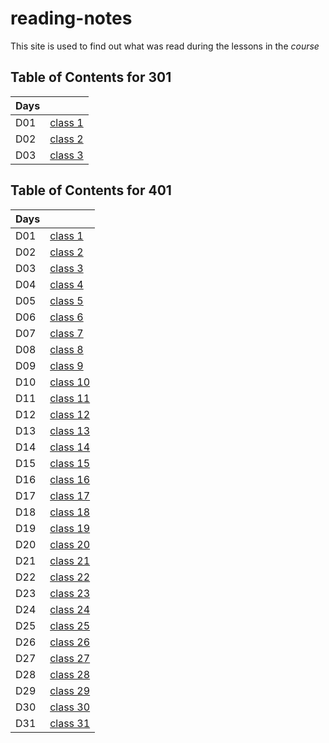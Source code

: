 # reading-notes

This site is used to find out what was read during the lessons in the *course*

## Table of Contents for 301
  
| Days  |       |
| ---   |   --- |
|  D01  |    [class 1](301/read01.md)   |
|  D02  |    [class 2](301/read02.md)   |
|  D03  |    [class 3](301/read03.md)   |



## Table of Contents for 401

| Days  |       |
| ---   |   --- |
|  D01  |    [class 1](401/read01.md)   |
|  D02  |    [class 2](401/read02.md)   |
|  D03  |    [class 3](401/read03.md)   |
|  D04  |    [class 4](401/read04.md)   |
|  D05  |    [class 5](401/read05.md)   |
|  D06  |    [class 6](401/read06.md)   |
|  D07  |    [class 7](401/read07.md)   |
|  D08  |    [class 8](401/read08.md)   |
|  D09  |    [class 9](401/read09.md)   |
|  D10  |    [class 10](401/read10.md)  |
|  D11  |    [class 11](401/read11.md)  |
|  D12  |    [class 12](401/read12.md)  |
|  D13  |    [class 13](401/read13.md)  |
|  D14  |    [class 14](401/read14.md)  |
|  D15  |    [class 15](401/read15.md)  |
|  D16  |    [class 16](401/read16.md)  |
|  D17  |    [class 17](401/read17.md)  |
|  D18  |    [class 18](401/read18.md)  |
|  D19  |    [class 19](401/read19.md)  |
|  D20  |    [class 20](401/read20.md)  |
|  D21  |    [class 21](401/read21.md)  |
|  D22  |    [class 22](401/read22.md)  |
|  D23  |    [class 23](401/read23.md)  |
|  D24  |    [class 24](401/read24.md)  |
|  D25  |    [class 25](401/read25.md)  |
|  D26  |    [class 26](401/read26.md)  |
|  D27  |    [class 27](401/read27.md)  |
|  D28  |    [class 28](401/read28.md)  |
|  D29  |    [class 29](401/read29.md)  
|  D30  |    [class 30](401/read30.md)  |
|  D31  |    [class 31](401/read31.md)  |



